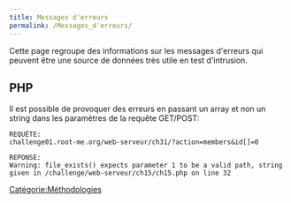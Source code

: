 ```yaml
---
title: Messages d'erreurs
permalink: /Messages_d'erreurs/
---
```


Cette page regroupe des informations sur les messages d'erreurs qui peuvent être une source de données très utile en test d'intrusion.

PHP
---

Il est possible de provoquer des erreurs en passant un array et non un string dans les paramètres de la requête GET/POST:

``` text
REQUÊTE:
challenge01.root-me.org/web-serveur/ch31/?action=members&id[]=0

REPONSE:
Warning: file_exists() expects parameter 1 to be a valid path, string given in /challenge/web-serveur/ch15/ch15.php on line 32
```

[Catégorie:Méthodologies](/Catégorie:Méthodologies "wikilink")